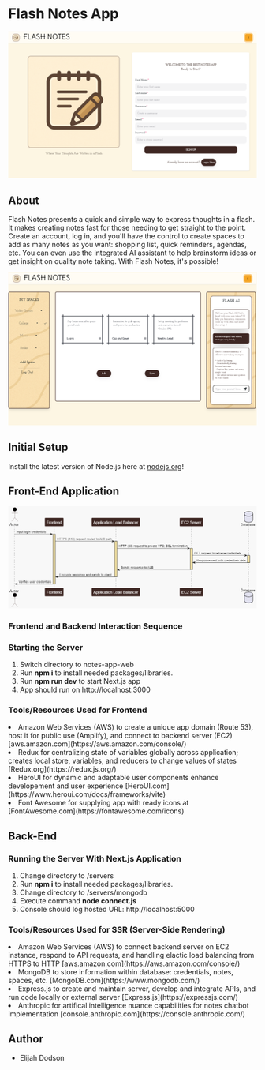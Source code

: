 # Flash Notes App

![Alt text](notes-app-web/public/images/readme/flashnotesfrontpage.png)

## About

Flash Notes presents a quick and simple way to express thoughts in a flash. It makes creating notes fast for those
needing to get straight to the point. Create an account, log in, and you'll have the control to create spaces to add
as many notes as you want: shopping list, quick reminders, agendas, etc. You can even use the integrated AI assistant
to help brainstorm ideas or get insight on quality note taking. With Flash Notes, it's possible!

![Alt text](notes-app-web/public/images/readme/flashnotesgallery.png)

## Initial Setup

Install the latest version of Node.js here at [nodejs.org](https://nodejs.org/en/download/package-manager)!

## Front-End Application

![Alt text](notes-app-web/public/diagrams/chart_images/notesapp_sequence_diagram.png)
### Frontend and Backend Interaction Sequence

### Starting the Server
1. Switch directory to notes-app-web
2. Run <b>npm i</b> to install needed packages/libraries.
3. Run <b>npm run dev</b> to start Next.js app
4. App should run on http://localhost:3000

### Tools/Resources Used for Frontend

<li>Amazon Web Services (AWS) to create a unique app domain (Route 53), host it for public use (Amplify), and connect to backend server (EC2) [aws.amazon.com](https://aws.amazon.com/console/)</li>
<li>Redux for centralizing state of variables globally across application; creates local store, variables, and reducers to change values of states [Redux.org](https://redux.js.org/)</li>
<li>HeroUI for dynamic and adaptable user components enhance developement and user experience [HeroUI.com](https://www.heroui.com/docs/frameworks/vite)</li>
<li>Font Awesome for supplying app with ready icons at [FontAwesome.com](https://fontawesome.com/icons)</li>

## Back-End

### Running the Server With Next.js Application
1. Change directory to /servers
2. Run <b>npm i</b> to install needed packages/libraries.
3. Change directory to /servers/mongodb
4. Execute command <b>node connect.js</b>
5. Console should log hosted URL: http://localhost:5000

### Tools/Resources Used for SSR (Server-Side Rendering)

<li>Amazon Web Services (AWS) to connect backend server on EC2 instance, respond to API requests, and handling elactic load balancing from HTTPS to HTTP [aws.amazon.com](https://aws.amazon.com/console/)</li>
<li>MongoDB to store information within database: credentials, notes, spaces, etc. [MongoDB.com](https://www.mongodb.com/)</li>
<li>Express.js to create and maintain server, develop and integrate APIs, and run code locally or external server [Express.js](https://expressjs.com/)</li>
<li>Anthropic for artifical intelligence nuance capabilities for notes chatbot implementation [console.anthropic.com](https://console.anthropic.com/)</li>

## Author

- Elijah Dodson

